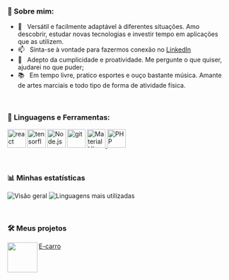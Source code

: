 ### 🧐 Sobre mim:

- 🌱 &nbsp; Versátil e facilmente adaptável à diferentes situações. Amo descobrir, estudar novas tecnologias e investir tempo em aplicações que as utilizem. 
- 📫 &nbsp; Sinta-se à vontade para fazermos conexão no [LinkedIn](https://www.linkedin.com/in/igor-fabiano/)
- 💬 &nbsp; Adepto da cumplicidade e proatividade. Me pergunte o que quiser, ajudarei no que puder;
- 📚 &nbsp; Em tempo livre, pratico esportes e ouço bastante música. Amante de artes marciais e todo tipo de forma de atividade física.

<br>

### 🔨 Linguagens e Ferramentas:
<a href="https://react.dev" target="_blank"> <img align="left" src="https://cdn.jsdelivr.net/gh/devicons/devicon@latest/icons/react/react-original.svg" alt="react" height="42px"/> </a> 
<a href="https://typescriptlang.org" target="_blank"> <img align="left" src="https://cdn.jsdelivr.net/gh/devicons/devicon@latest/icons/typescript/typescript-plain.svg" alt="tensorflow" height="42px"/> </a> 
<a href="https://nodejs.org" target="_blank"><img align="left" alt="Node.js" height ="42px" src="https://cdn.jsdelivr.net/gh/devicons/devicon@latest/icons/nodejs/nodejs-original.svg"></a>
<a href="https://git-scm.com/" target="_blank"> <img src="https://cdn.jsdelivr.net/gh/devicons/devicon@latest/icons/tailwindcss/tailwindcss-original.svg" align="left" alt="git" height='42px'/> </a>
<a href="https://mui.com/" target="_blank"> <img src="https://cdn.jsdelivr.net/gh/devicons/devicon@latest/icons/materialui/materialui-original.svg" alt="MaterialUI" height='42px'/> </a>
<a href="https://php.net" target="_blank"> <img src="https://www.php.net/images/logos/php-logo-white.svg" alt="PHP" height='42px'/> </a>

<br>


### 📊 Minhas estatísticas
 ![Visão geral](https://github-readme-stats.vercel.app/api?username=igorf08&show_icons=true&theme=transparent)
 ![Linguagens mais utilizadas](https://github-readme-stats.vercel.app/api/top-langs/?username=igorf08&layout=compact&theme=transparent)
</a>

<br>

### 🛠️ Meus projetos
<a href="https://e-carro.vercel.app/"><img src="https://raw.githubusercontent.com/igorf08/Projeto-SouEnergy/main/src/assets/favicon.ico" height="68" align="left"> E-carro</a>
